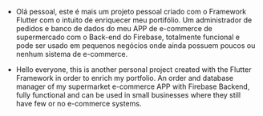  - Olá pessoal, este é mais um projeto pessoal criado com o Framework Flutter com o intuito de enriquecer meu portifólio. Um administrador de pedidos e banco de dados do meu APP de e-commerce de supermercado  com o Back-end do Firebase, totalmente funcional e pode ser usado em  pequenos negócios onde ainda possuem poucos ou nenhum sistema de e-commerce.

 - Hello everyone, this is another personal project created with the Flutter Framework in order to enrich my portfolio. An order and database manager of my supermarket e-commerce APP with Firebase Backend, fully functional and can be used in small businesses where they still have few or no e-commerce systems.
